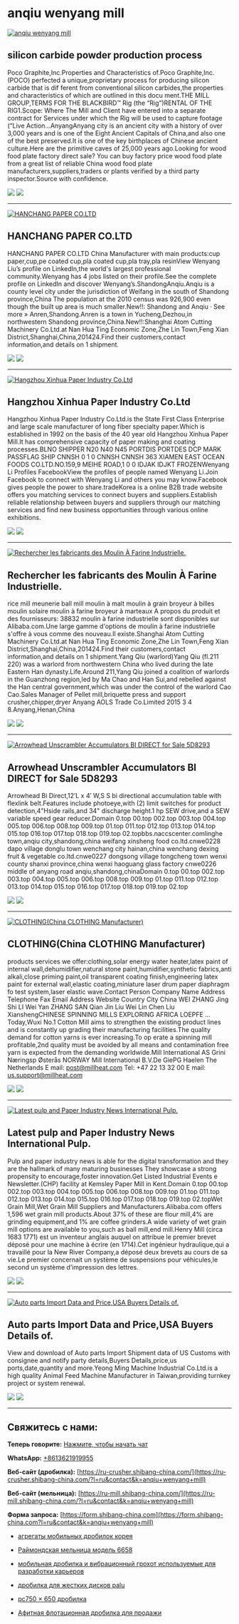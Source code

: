# anqiu wenyang mill

<a href="https://swt.shibang-china.com/?l=ru&img&k=anqiu+wenyang+mill" target="_blank">![anqiu wenyang mill](http://static.shibang-china.com/all-800x300/917.jpg)</a>

## silicon carbide powder production process
Poco Graphite,Inc.Properties and Characteristics of.Poco Graphite,Inc.(POCO) perfected a unique,proprietary process for producing silicon carbide that is dif ferent from conventional silicon carbides,the properties and characteristics of which are outlined in this docu ment.THE MILL GROUP,TERMS FOR THE BLACKBIRD™ Rig (the “Rig”)RENTAL OF THE RIG1.Scope: Where The Mill and Client have entered into a separate contract for Services under which the Rig will be used to capture footage (“Live Action…AnyangAnyang city is an ancient city with a history of over 3,000 years and is one of the Eight Ancient Capitals of China,and also one of the best preserved.It is one of the key birthplaces of Chinese ancient culture.Here are the primitive caves of 25,000 years ago.Looking for wood food plate factory direct sale? You can buy factory price wood food plate from a great list of reliable China wood food plate manufacturers,suppliers,traders or plants verified by a third party inspector.Source with confidence.


<a href="https://whatsapp.shibangsoft.com/WhatsApp.php" target="_blank" title="WhatsApp">![](http://static.shibang-china.com/icon/whatsapp.png)</a> <a href="https://swt.shibang-china.com/?l=ru&icon&k=anqiu+wenyang+mill" target="_blank">![](http://static.shibang-china.com/icon/chat-ru.png)</a>

---

<a href="https://swt.shibang-china.com/?l=ru&img&k=anqiu+wenyang+mill" target="_blank">![HANCHANG PAPER CO.LTD](http://static.shibang-china.com/all-800x300/644.jpg)</a>

## HANCHANG PAPER CO.LTD
HANCHANG PAPER CO.LTD China Manufacturer with main products:cup paper,cup,pe coated cup,pla coated cup,pla tray,pla resinView Wenyang Liu’s profile on LinkedIn,the world's largest professional community.Wenyang has 4 jobs listed on their profile.See the complete profile on LinkedIn and discover Wenyang’s.ShandongAnqiu.Anqiu is a county level city under the jurisdiction of Weifang in the south of Shandong province,China The population at the 2010 census was 926,900 even though the built up area is much smaller.New!!: Shandong and Anqiu &#183; See more &#187; Anren,Shandong.Anren is a town in Yucheng,Dezhou,in northwestern Shandong province,China.New!!:Shanghai Atom Cutting Machinery Co.Ltd.at Nan Hua Ting Economic Zone,Zhe Lin Town,Feng Xian District,Shanghai,China,201424.Find their customers,contact information,and details on 1 shipment.


<a href="https://whatsapp.shibangsoft.com/WhatsApp.php" target="_blank" title="WhatsApp">![](http://static.shibang-china.com/icon/whatsapp.png)</a> <a href="https://swt.shibang-china.com/?l=ru&icon&k=anqiu+wenyang+mill" target="_blank">![](http://static.shibang-china.com/icon/chat-ru.png)</a>

---

<a href="https://swt.shibang-china.com/?l=ru&img&k=anqiu+wenyang+mill" target="_blank">![Hangzhou Xinhua Paper Industry Co.Ltd](http://static.shibang-china.com/all-800x300/965.jpg)</a>

## Hangzhou Xinhua Paper Industry Co.Ltd
Hangzhou Xinhua Paper Industry Co.Ltd.is the State First Class Enterprise and large scale manufacturer of long fiber specialty paper.Which is established in 1992 on the basis of the 40 year old Hangzhou Xinhua Paper Mill.It has comprehensive capacity of paper making and coating processes.BLNO SHIPPER N20 N40 N45 PORTDIS PORTDES DCP MARK PASSFLAG SHIP CNNSH 0 1 0 CNNSH CNNSH 363 XIAMEN EAST OCEAN FOODS CO.LTD.NO.159,9 MEIHE ROAD,1 0 0 IDJAK IDJKT FROZENWenyang Li Profiles FacebookView the profiles of people named Wenyang Li.Join Facebook to connect with Wenyang Li and others you may know.Facebook gives people the power to share.tradeKorea is a online B2B trade website offers you matching services to connect buyers and suppliers.Establish reliable relationship between buyers and suppliers through our matching services and find new business opportunities through various online exhibitions.


<a href="https://whatsapp.shibangsoft.com/WhatsApp.php" target="_blank" title="WhatsApp">![](http://static.shibang-china.com/icon/whatsapp.png)</a> <a href="https://swt.shibang-china.com/?l=ru&icon&k=anqiu+wenyang+mill" target="_blank">![](http://static.shibang-china.com/icon/chat-ru.png)</a>

---

<a href="https://swt.shibang-china.com/?l=ru&img&k=anqiu+wenyang+mill" target="_blank">![Rechercher les fabricants des Moulin &#192; Farine Industrielle.](http://static.shibang-china.com/all-800x300/1512.jpg)</a>

## Rechercher les fabricants des Moulin &#192; Farine Industrielle.
rice mill meunerie ball mill moulin &#224; malt moulin &#224; grain broyeur &#224; billes moulin solaire moulin &#224; farine broyeur &#224; marteaux A propos du produit et des fournisseurs: 38832 moulin &#224; farine industrielle sont disponibles sur Alibaba.com.Une large gamme d'options de moulin &#224; farine industrielle s'offre &#224; vous comme des nouveau.Il existe.Shanghai Atom Cutting Machinery Co.Ltd.at Nan Hua Ting Economic Zone,Zhe Lin Town,Feng Xian District,Shanghai,China,201424.Find their customers,contact information,and details on 1 shipment.Yang Qiu (warlord)Yang Qiu (fl.211 220) was a warlord from northwestern China who lived during the late Eastern Han dynasty.Life.Around 211,Yang Qiu joined a coalition of warlords in the Guanzhong region,led by Ma Chao and Han Sui,and rebelled against the Han central government,which was under the control of the warlord Cao Cao.Sales Manager of Pellet mill,briquette press and support crusher,chipper,dryer Anyang AOLS Trade Co.Limited 2015 3 4 8.Anyang,Henan,China


<a href="https://whatsapp.shibangsoft.com/WhatsApp.php" target="_blank" title="WhatsApp">![](http://static.shibang-china.com/icon/whatsapp.png)</a> <a href="https://swt.shibang-china.com/?l=ru&icon&k=anqiu+wenyang+mill" target="_blank">![](http://static.shibang-china.com/icon/chat-ru.png)</a>

---

<a href="https://swt.shibang-china.com/?l=ru&img&k=anqiu+wenyang+mill" target="_blank">![Arrowhead Unscrambler Accumulators BI DIRECT for Sale 5D8293](http://static.shibang-china.com/all-800x300/502.jpg)</a>

## Arrowhead Unscrambler Accumulators BI DIRECT for Sale 5D8293
Arrowhead Bi Direct,12’L x 4′ W,S S bi directional accumulation table with flexlink belt.Features include photoeye,with (2) limit switches for product detection,4&quot;Hside rails,and 34&quot; discharge height.1 hp SEW drive,and a SEW variable speed gear reducer.Domain 0.top 00.top 002.top 003.top 004.top 005.top 006.top 008.top 009.top 01.top 011.top 012.top 013.top 014.top 015.top 016.top 017.top 018.top 019.top 02.topbbs.naccscenter.comlinghe town,anqiu city,shandong,china weifang xinsheng food co.ltd.cnwe0228 dapo village donglu town wenchang city hainan,china wenchang dexing fruit &amp; vegetable co.ltd.cnwe0227 dongsong village tongcheng town wenxi county shanxi province,china wenxi haoguang glass factory cnwe0226 middle of anyang road anqiu,shandong,chinaDomain 0.top 00.top 002.top 003.top 004.top 005.top 006.top 008.top 009.top 01.top 011.top 012.top 013.top 014.top 015.top 016.top 017.top 018.top 019.top 02.top


<a href="https://whatsapp.shibangsoft.com/WhatsApp.php" target="_blank" title="WhatsApp">![](http://static.shibang-china.com/icon/whatsapp.png)</a> <a href="https://swt.shibang-china.com/?l=ru&icon&k=anqiu+wenyang+mill" target="_blank">![](http://static.shibang-china.com/icon/chat-ru.png)</a>

---

<a href="https://swt.shibang-china.com/?l=ru&img&k=anqiu+wenyang+mill" target="_blank">![CLOTHING(China CLOTHING Manufacturer)](http://static.shibang-china.com/all-800x300/974.jpg)</a>

## CLOTHING(China CLOTHING Manufacturer)
products services we offer:clothing,solar energy water heater,latex paint of internal wall,dehumidifier,natural stone paint,humidifier,synthetic fabrics,anti alkali,close priming paint,oil transparent coating finish,engineering latex paint for external wall,elastic coating,miniature laser drum paper diaphragm fo test system,laser elastic wave.Contact Person Company Name Address Telephone Fax Email Address Website Country City China WEI ZHANG Jing Shi LI Wei Yan ZHANG SAN Qian Jin Liu Wei Lin Chen Liu XianshengCHINESE SPINNING MILLS EXPLORING AFRICA LOEPFE …Today,Wuxi No.1 Cotton Mill aims to strengthen the existing product lines and is constantly up grading their manufacturing facilities.The quality demand for cotton yarns is ever increasing.To op erate a spinning mill profitable,2nd quality must be avoided by all means and contamination free yarn is expected from the demanding worldwide.Mill International AS Grini N&#230;ringsp &#216;ster&#229;s NORWAY Mill International B.V.De GiePG Haelen The Netherlands E mail: post@millheat.com Tel: +47 22 13 32 00 E mail: us.support@millheat.com


<a href="https://whatsapp.shibangsoft.com/WhatsApp.php" target="_blank" title="WhatsApp">![](http://static.shibang-china.com/icon/whatsapp.png)</a> <a href="https://swt.shibang-china.com/?l=ru&icon&k=anqiu+wenyang+mill" target="_blank">![](http://static.shibang-china.com/icon/chat-ru.png)</a>

---

<a href="https://swt.shibang-china.com/?l=ru&img&k=anqiu+wenyang+mill" target="_blank">![Latest pulp and Paper Industry News International Pulp.](http://static.shibang-china.com/all-800x300/151.jpg)</a>

## Latest pulp and Paper Industry News International Pulp.
Pulp and paper industry news is able for the digital transformation and they are the hallmark of many maturing businesses They showcase a strong propensity to encourage,foster innovation.Get Listed Industrial Events e Newsletter.(CHP) facility at Kemsley Paper Mill in Kent.Domain 0.top 00.top 002.top 003.top 004.top 005.top 006.top 008.top 009.top 01.top 011.top 012.top 013.top 014.top 015.top 016.top 017.top 018.top 019.top 02.topWet Grain Mill,Wet Grain Mill Suppliers and Manufacturers.Alibaba.com offers 1,596 wet grain mill products.About 37% of these are flour mill,4% are grinding equipment,and 1% are coffee grinders.A wide variety of wet grain mill options are available to you,such as ball mill,end mill.Henry Mill (circa 1683 1771) est un inventeur anglais auquel on attribue le premier brevet d&#233;pos&#233; pour une machine &#224; &#233;crire (en 1714).Cet ing&#233;nieur hydraulique,qui a travaill&#233; pour la New River Company,a d&#233;pos&#233; deux brevets au cours de sa vie.Le premier concernait un syst&#232;me de suspensions pour v&#233;hicules,le second un syst&#232;me d’impression des lettres.


<a href="https://whatsapp.shibangsoft.com/WhatsApp.php" target="_blank" title="WhatsApp">![](http://static.shibang-china.com/icon/whatsapp.png)</a> <a href="https://swt.shibang-china.com/?l=ru&icon&k=anqiu+wenyang+mill" target="_blank">![](http://static.shibang-china.com/icon/chat-ru.png)</a>

---

<a href="https://swt.shibang-china.com/?l=ru&img&k=anqiu+wenyang+mill" target="_blank">![Auto parts Import Data and Price,USA Buyers Details of.](http://static.shibang-china.com/all-800x300/832.jpg)</a>

## Auto parts Import Data and Price,USA Buyers Details of.
View and download of Auto parts Import Shipment data of US Customs with consignee and notify party details,Buyers Details,price,us ports,date,quantity and more.Yeong Ming Machine Industrial Co.Ltd.is a high quality Animal Feed Machine Manufacturer in Taiwan,providing turnkey project or system renewal.

<a href="https://whatsapp.shibangsoft.com/WhatsApp.php" target="_blank" title="WhatsApp">![](http://static.shibang-china.com/icon/whatsapp.png)</a> <a href="https://swt.shibang-china.com/?l=ru&icon&k=anqiu+wenyang+mill" target="_blank">![](http://static.shibang-china.com/icon/chat-ru.png)</a>

---
## Свяжитесь с нами:

**Теперь говорите:** [Нажмите, чтобы начать чат](https://swt.shibang-china.com?l=ru&contact&k=anqiu+wenyang+mill)

**WhatsApp:**  [+8613621919955](https://whatsapp.shibangsoft.com/WhatsApp.php)

**Веб-сайт (дробилка):** [https://ru-crusher.shibang-china.com/](https://ru-crusher.shibang-china.com/?l=ru&contact&k=anqiu+wenyang+mill)

**Веб-сайт (мельница):** [https://ru-mill.shibang-china.com/](https://ru-mill.shibang-china.com/?l=ru&contact&k=anqiu+wenyang+mill)

**Форма запроса:** [https://form.shibang-china.com](https://form.shibang-china.com?l=ru&contact&k=anqiu+wenyang+mill)

* [агрегаты мобильных дробилок корея](../134/%D0%B0%D0%B3%D1%80%D0%B5%D0%B3%D0%B0%D1%82%D1%8B%20%D0%BC%D0%BE%D0%B1%D0%B8%D0%BB%D1%8C%D0%BD%D1%8B%D1%85%20%D0%B4%D1%80%D0%BE%D0%B1%D0%B8%D0%BB%D0%BE%D0%BA%20%D0%BA%D0%BE%D1%80%D0%B5%D1%8F.md)

* [Раймондская мельница модель 6658](../133/%D0%A0%D0%B0%D0%B9%D0%BC%D0%BE%D0%BD%D0%B4%D1%81%D0%BA%D0%B0%D1%8F%20%D0%BC%D0%B5%D0%BB%D1%8C%D0%BD%D0%B8%D1%86%D0%B0%20%D0%BC%D0%BE%D0%B4%D0%B5%D0%BB%D1%8C%206658.md)

* [мобильная дробилка и вибрационный грохот используемые для разработки карьеров](../133/%D0%BC%D0%BE%D0%B1%D0%B8%D0%BB%D1%8C%D0%BD%D0%B0%D1%8F%20%D0%B4%D1%80%D0%BE%D0%B1%D0%B8%D0%BB%D0%BA%D0%B0%20%D0%B8%20%D0%B2%D0%B8%D0%B1%D1%80%D0%B0%D1%86%D0%B8%D0%BE%D0%BD%D0%BD%D1%8B%D0%B9%20%D0%B3%D1%80%D0%BE%D1%85%D0%BE%D1%82%20%D0%B8%D1%81%D0%BF%D0%BE%D0%BB%D1%8C%D0%B7%D1%83%D0%B5%D0%BC%D1%8B%D0%B5%20%D0%B4%D0%BB%D1%8F%20%D1%80%D0%B0%D0%B7%D1%80%D0%B0%D0%B1%D0%BE%D1%82%D0%BA%D0%B8%20%D0%BA%D0%B0%D1%80%D1%8C%D0%B5%D1%80%D0%BE%D0%B2.md)

* [дробилка для жестких дисков palu](../132/%D0%B4%D1%80%D0%BE%D0%B1%D0%B8%D0%BB%D0%BA%D0%B0%20%D0%B4%D0%BB%D1%8F%20%D0%B6%D0%B5%D1%81%D1%82%D0%BA%D0%B8%D1%85%20%D0%B4%D0%B8%D1%81%D0%BA%D0%BE%D0%B2%20palu.md)

* [pc750 × 650 дробилка](../131/pc750%20%C3%97%20650%20%D0%B4%D1%80%D0%BE%D0%B1%D0%B8%D0%BB%D0%BA%D0%B0.md)

* [Афитная флотационная дробилка для продажи](../132/%D0%90%D1%84%D0%B8%D1%82%D0%BD%D0%B0%D1%8F%20%D1%84%D0%BB%D0%BE%D1%82%D0%B0%D1%86%D0%B8%D0%BE%D0%BD%D0%BD%D0%B0%D1%8F%20%D0%B4%D1%80%D0%BE%D0%B1%D0%B8%D0%BB%D0%BA%D0%B0%20%D0%B4%D0%BB%D1%8F%20%D0%BF%D1%80%D0%BE%D0%B4%D0%B0%D0%B6%D0%B8.md)